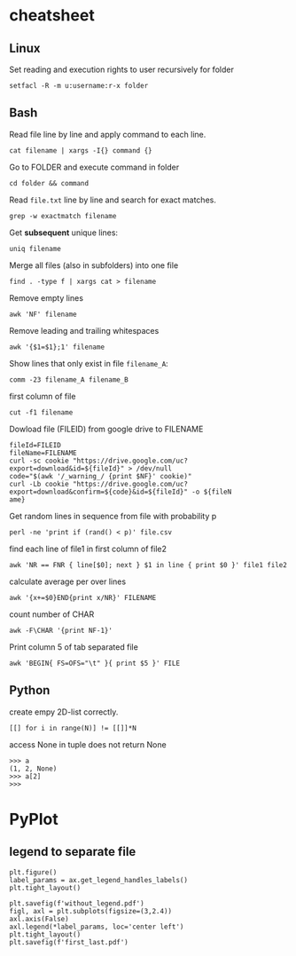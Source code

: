 # cheatsheet


## Linux

Set reading and execution rights to user recursively for folder

```
setfacl -R -m u:username:r-x folder
```

## Bash

Read file line by line and apply command to each line.
```
cat filename | xargs -I{} command {} 
```

Go to FOLDER and execute command in folder

```
cd folder && command
```

Read ```file.txt``` line by line and search for exact matches.

```
grep -w exactmatch filename
```

Get **subsequent** unique lines:

```
uniq filename
```

Merge all files (also in subfolders) into one file

```
find . -type f | xargs cat > filename
```

Remove empty lines

```
awk 'NF' filename
```

Remove leading and trailing whitespaces

```
awk '{$1=$1};1' filename
```

Show lines that only exist in file `filename_A`:

```
comm -23 filename_A filename_B
```

first column of file

```
cut -f1 filename
```


Dowload file (FILEID) from google drive to FILENAME


```
fileId=FILEID
fileName=FILENAME
curl -sc cookie "https://drive.google.com/uc?export=download&id=${fileId}" > /dev/null
code="$(awk '/_warning_/ {print $NF}' cookie)"
curl -Lb cookie "https://drive.google.com/uc?export=download&confirm=${code}&id=${fileId}" -o ${fileN
ame}
```

Get random lines in sequence from file with probability p
```
perl -ne 'print if (rand() < p)' file.csv
```

find each line of file1 in first column of file2
```
awk 'NR == FNR { line[$0]; next } $1 in line { print $0 }' file1 file2
```


calculate average per over lines

```
awk '{x+=$0}END{print x/NR}' FILENAME
```

count number of CHAR


```
awk -F\CHAR '{print NF-1}'
```


Print column 5 of tab separated file

```
awk 'BEGIN{ FS=OFS="\t" }{ print $5 }' FILE
```


## Python

create empy 2D-list correctly.

```
[[] for i in range(N)] != [[]]*N
```

access None in tuple does not return None

```
>>> a
(1, 2, None)
>>> a[2]
>>>
```

# PyPlot

## legend to separate file

```
plt.figure()
label_params = ax.get_legend_handles_labels() 
plt.tight_layout() 
    
plt.savefig(f'without_legend.pdf')
figl, axl = plt.subplots(figsize=(3,2.4))
axl.axis(False)
axl.legend(*label_params, loc='center left')
plt.tight_layout() 
plt.savefig(f'first_last.pdf')
```
